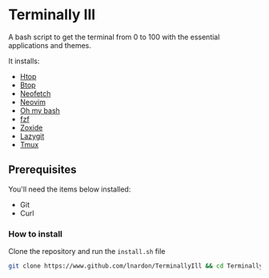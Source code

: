 # Terminally Ill
A bash script to get the terminal from 0 to 100 with the essential applications and themes. 

It installs:
- [Htop](https://github.com/htop-dev/htop)
- [Btop](https://github.com/aristocratos/btop)
- [Neofetch](https://github.com/dylanaraps/neofetch)
- [Neovim](https://github.com/neovim/neovim)
- [Oh my bash](https://github.com/ohmybash/oh-my-bash)
- [fzf](https://github.com/junegunn/fzf)
- [Zoxide](https://github.com/ajeetdsouza/zoxide)
- [Lazygit](https://github.com/jesseduffield/lazygit)
- [Tmux](https://github.com/tmux/tmux)

## Prerequisites
You'll need the items below installed:
 - Git
 - Curl

### How to install
Clone the repository and run the `install.sh` file
```bash
git clone https://www.github.com/lnardon/TerminallyIll && cd TerminallyIll && chmod +x install.sh &&./install.sh
```
